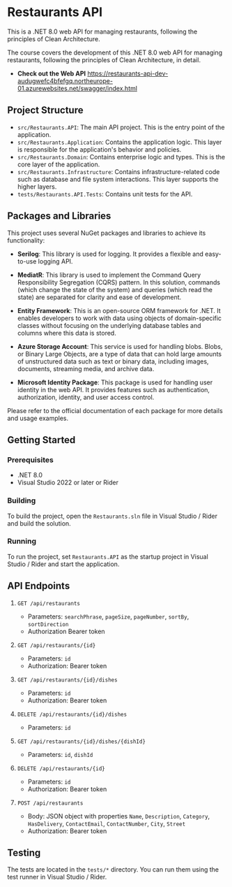 # Restaurants API

This is a .NET 8.0 web API for managing restaurants, following the principles of Clean Architecture.

The course covers the development of this .NET 8.0 web API for managing restaurants, following the principles of Clean Architecture, in detail.

- **Check out the Web API** https://restaurants-api-dev-audugwefc4bfefgq.northeurope-01.azurewebsites.net/swagger/index.html

## Project Structure

- `src/Restaurants.API`: The main API project. This is the entry point of the application.
- `src/Restaurants.Application`: Contains the application logic. This layer is responsible for the application's behavior and policies.
- `src/Restaurants.Domain`: Contains enterprise logic and types. This is the core layer of the application.
- `src/Restaurants.Infrastructure`: Contains infrastructure-related code such as database and file system interactions. This layer supports the higher layers.
- `tests/Restaurants.API.Tests`: Contains unit tests for the API.


## Packages and Libraries

This project uses several NuGet packages and libraries to achieve its functionality:

- **Serilog**: This library is used for logging. It provides a flexible and easy-to-use logging API.

- **MediatR**: This library is used to implement the Command Query Responsibility Segregation (CQRS) pattern. In this solution, commands (which change the state of the system) and queries (which read the state) are separated for clarity and ease of development.

- **Entity Framework**: This is an open-source ORM framework for .NET. It enables developers to work with data using objects of domain-specific classes without focusing on the underlying database tables and columns where this data is stored.

- **Azure Storage Account**: This service is used for handling blobs. Blobs, or Binary Large Objects, are a type of data that can hold large amounts of unstructured data such as text or binary data, including images, documents, streaming media, and archive data.

- **Microsoft Identity Package**: This package is used for handling user identity in the web API. It provides features such as authentication, authorization, identity, and user access control.

Please refer to the official documentation of each package for more details and usage examples.

## Getting Started

### Prerequisites

- .NET 8.0
- Visual Studio 2022 or later or Rider

### Building

To build the project, open the `Restaurants.sln` file in Visual Studio / Rider and build the solution.

### Running

To run the project, set `Restaurants.API` as the startup project in Visual Studio / Rider and start the application.

## API Endpoints

1. `GET /api/restaurants`
   - Parameters: `searchPhrase`, `pageSize`, `pageNumber`, `sortBy`, `sortDirection`
   - Authorization Bearer token

2. `GET /api/restaurants/{id}`
   - Parameters: `id`
   - Authorization: Bearer token

3. `GET /api/restaurants/{id}/dishes`
   - Parameters: `id`
   - Authorization: Bearer token

4. `DELETE /api/restaurants/{id}/dishes`
   - Parameters: `id`

5. `GET /api/restaurants/{id}/dishes/{dishId}`
   - Parameters: `id`, `dishId`

6. `DELETE /api/restaurants/{id}`
   - Parameters: `id`
   - Authorization: Bearer token

7. `POST /api/restaurants`
   - Body: JSON object with properties `Name`, `Description`, `Category`, `HasDelivery`, `ContactEmail`, `ContactNumber`, `City`, `Street`
   - Authorization: Bearer token

## Testing

The tests are located in the `tests/*` directory. You can run them using the test runner in Visual Studio / Rider.

 
